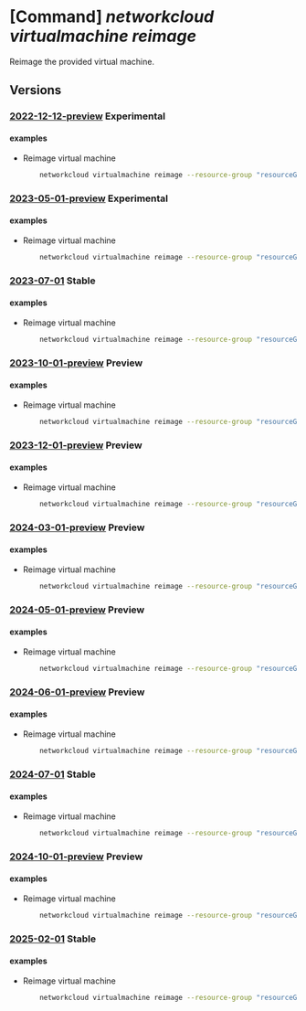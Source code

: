 # [Command] _networkcloud virtualmachine reimage_

Reimage the provided virtual machine.

## Versions

### [2022-12-12-preview](/Resources/mgmt-plane/L3N1YnNjcmlwdGlvbnMve30vcmVzb3VyY2Vncm91cHMve30vcHJvdmlkZXJzL21pY3Jvc29mdC5uZXR3b3JrY2xvdWQvdmlydHVhbG1hY2hpbmVzL3t9L3JlaW1hZ2U=/2022-12-12-preview.xml) **Experimental**

<!-- mgmt-plane /subscriptions/{}/resourcegroups/{}/providers/microsoft.networkcloud/virtualmachines/{}/reimage 2022-12-12-preview -->

#### examples

- Reimage virtual machine
    ```bash
        networkcloud virtualmachine reimage --resource-group "resourceGroupName" --name "virtualMachineName"
    ```

### [2023-05-01-preview](/Resources/mgmt-plane/L3N1YnNjcmlwdGlvbnMve30vcmVzb3VyY2Vncm91cHMve30vcHJvdmlkZXJzL21pY3Jvc29mdC5uZXR3b3JrY2xvdWQvdmlydHVhbG1hY2hpbmVzL3t9L3JlaW1hZ2U=/2023-05-01-preview.xml) **Experimental**

<!-- mgmt-plane /subscriptions/{}/resourcegroups/{}/providers/microsoft.networkcloud/virtualmachines/{}/reimage 2023-05-01-preview -->

#### examples

- Reimage virtual machine
    ```bash
        networkcloud virtualmachine reimage --resource-group "resourceGroupName" --name "virtualMachineName"
    ```

### [2023-07-01](/Resources/mgmt-plane/L3N1YnNjcmlwdGlvbnMve30vcmVzb3VyY2Vncm91cHMve30vcHJvdmlkZXJzL21pY3Jvc29mdC5uZXR3b3JrY2xvdWQvdmlydHVhbG1hY2hpbmVzL3t9L3JlaW1hZ2U=/2023-07-01.xml) **Stable**

<!-- mgmt-plane /subscriptions/{}/resourcegroups/{}/providers/microsoft.networkcloud/virtualmachines/{}/reimage 2023-07-01 -->

#### examples

- Reimage virtual machine
    ```bash
        networkcloud virtualmachine reimage --resource-group "resourceGroupName" --name "virtualMachineName"
    ```

### [2023-10-01-preview](/Resources/mgmt-plane/L3N1YnNjcmlwdGlvbnMve30vcmVzb3VyY2Vncm91cHMve30vcHJvdmlkZXJzL21pY3Jvc29mdC5uZXR3b3JrY2xvdWQvdmlydHVhbG1hY2hpbmVzL3t9L3JlaW1hZ2U=/2023-10-01-preview.xml) **Preview**

<!-- mgmt-plane /subscriptions/{}/resourcegroups/{}/providers/microsoft.networkcloud/virtualmachines/{}/reimage 2023-10-01-preview -->

#### examples

- Reimage virtual machine
    ```bash
        networkcloud virtualmachine reimage --resource-group "resourceGroupName" --name "virtualMachineName"
    ```

### [2023-12-01-preview](/Resources/mgmt-plane/L3N1YnNjcmlwdGlvbnMve30vcmVzb3VyY2Vncm91cHMve30vcHJvdmlkZXJzL21pY3Jvc29mdC5uZXR3b3JrY2xvdWQvdmlydHVhbG1hY2hpbmVzL3t9L3JlaW1hZ2U=/2023-12-01-preview.xml) **Preview**

<!-- mgmt-plane /subscriptions/{}/resourcegroups/{}/providers/microsoft.networkcloud/virtualmachines/{}/reimage 2023-12-01-preview -->

#### examples

- Reimage virtual machine
    ```bash
        networkcloud virtualmachine reimage --resource-group "resourceGroupName" --name "virtualMachineName"
    ```

### [2024-03-01-preview](/Resources/mgmt-plane/L3N1YnNjcmlwdGlvbnMve30vcmVzb3VyY2Vncm91cHMve30vcHJvdmlkZXJzL21pY3Jvc29mdC5uZXR3b3JrY2xvdWQvdmlydHVhbG1hY2hpbmVzL3t9L3JlaW1hZ2U=/2024-03-01-preview.xml) **Preview**

<!-- mgmt-plane /subscriptions/{}/resourcegroups/{}/providers/microsoft.networkcloud/virtualmachines/{}/reimage 2024-03-01-preview -->

#### examples

- Reimage virtual machine
    ```bash
        networkcloud virtualmachine reimage --resource-group "resourceGroupName" --name "virtualMachineName"
    ```

### [2024-05-01-preview](/Resources/mgmt-plane/L3N1YnNjcmlwdGlvbnMve30vcmVzb3VyY2Vncm91cHMve30vcHJvdmlkZXJzL21pY3Jvc29mdC5uZXR3b3JrY2xvdWQvdmlydHVhbG1hY2hpbmVzL3t9L3JlaW1hZ2U=/2024-05-01-preview.xml) **Preview**

<!-- mgmt-plane /subscriptions/{}/resourcegroups/{}/providers/microsoft.networkcloud/virtualmachines/{}/reimage 2024-05-01-preview -->

#### examples

- Reimage virtual machine
    ```bash
        networkcloud virtualmachine reimage --resource-group "resourceGroupName" --name "virtualMachineName"
    ```

### [2024-06-01-preview](/Resources/mgmt-plane/L3N1YnNjcmlwdGlvbnMve30vcmVzb3VyY2Vncm91cHMve30vcHJvdmlkZXJzL21pY3Jvc29mdC5uZXR3b3JrY2xvdWQvdmlydHVhbG1hY2hpbmVzL3t9L3JlaW1hZ2U=/2024-06-01-preview.xml) **Preview**

<!-- mgmt-plane /subscriptions/{}/resourcegroups/{}/providers/microsoft.networkcloud/virtualmachines/{}/reimage 2024-06-01-preview -->

#### examples

- Reimage virtual machine
    ```bash
        networkcloud virtualmachine reimage --resource-group "resourceGroupName" --name "virtualMachineName"
    ```

### [2024-07-01](/Resources/mgmt-plane/L3N1YnNjcmlwdGlvbnMve30vcmVzb3VyY2Vncm91cHMve30vcHJvdmlkZXJzL21pY3Jvc29mdC5uZXR3b3JrY2xvdWQvdmlydHVhbG1hY2hpbmVzL3t9L3JlaW1hZ2U=/2024-07-01.xml) **Stable**

<!-- mgmt-plane /subscriptions/{}/resourcegroups/{}/providers/microsoft.networkcloud/virtualmachines/{}/reimage 2024-07-01 -->

#### examples

- Reimage virtual machine
    ```bash
        networkcloud virtualmachine reimage --resource-group "resourceGroupName" --name "virtualMachineName"
    ```

### [2024-10-01-preview](/Resources/mgmt-plane/L3N1YnNjcmlwdGlvbnMve30vcmVzb3VyY2Vncm91cHMve30vcHJvdmlkZXJzL21pY3Jvc29mdC5uZXR3b3JrY2xvdWQvdmlydHVhbG1hY2hpbmVzL3t9L3JlaW1hZ2U=/2024-10-01-preview.xml) **Preview**

<!-- mgmt-plane /subscriptions/{}/resourcegroups/{}/providers/microsoft.networkcloud/virtualmachines/{}/reimage 2024-10-01-preview -->

#### examples

- Reimage virtual machine
    ```bash
        networkcloud virtualmachine reimage --resource-group "resourceGroupName" --name "virtualMachineName"
    ```

### [2025-02-01](/Resources/mgmt-plane/L3N1YnNjcmlwdGlvbnMve30vcmVzb3VyY2Vncm91cHMve30vcHJvdmlkZXJzL21pY3Jvc29mdC5uZXR3b3JrY2xvdWQvdmlydHVhbG1hY2hpbmVzL3t9L3JlaW1hZ2U=/2025-02-01.xml) **Stable**

<!-- mgmt-plane /subscriptions/{}/resourcegroups/{}/providers/microsoft.networkcloud/virtualmachines/{}/reimage 2025-02-01 -->

#### examples

- Reimage virtual machine
    ```bash
        networkcloud virtualmachine reimage --resource-group "resourceGroupName" --name "virtualMachineName"
    ```
